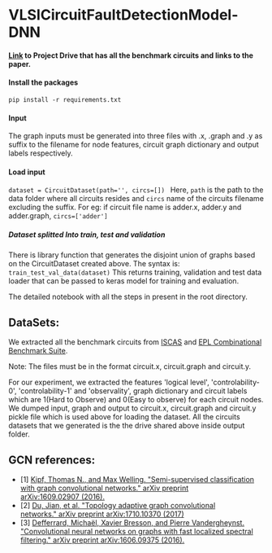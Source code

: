 # VLSICircuitFaultDetectionModel-DNN
#### [Link](https://drive.google.com/drive/folders/1DA9-0UTawWD6kTfFg_VaMzuhv6-96djB?usp=sharing) to Project Drive that has all the benchmark circuits and links to the paper.

#### Install the packages
```
pip install -r requirements.txt
```

#### Input ####
The graph inputs must be generated into three files with .x, .graph and .y as suffix to the filename for node features, circuit graph dictionary and output labels respectively.

#### Load input
`dataset = CircuitDataset(path='', circs=[]) `
Here, `path` is the path to the data folder where all circuits resides and
      `circs` name of the circuits filename excluding the suffix. For eg: if circuit file name is adder.x, adder.y and adder.graph, `circs=['adder']`
      
##### Dataset splitted Into train, test and validation
There is library function that generates the disjoint union of graphs based on the CircuitDataset created above. The syntax is:
`train_test_val_data(dataset)`
This returns training, validation and test data loader that can be passed to keras model for training and evaluation.

The detailed notebook with all the steps in present in the root directory. 

## DataSets:
We extracted all the benchmark circuits from [ISCAS](http://www.pld.ttu.ee/~maksim/benchmarks/iscas99/) and [EPL Combinational Benchmark Suite](https://www.epfl.ch/labs/lsi/page-102566-en-html/benchmarks/).

Note: The files must be in the format circuit.x, circuit.graph and circuit.y.

For our experiment, we extracted the features 'logical level', 'controlability-0', 'controlability-1' and 'observality', graph dictionary and circuit labels which are 1(Hard to Observe) and 0(Easy to observe) for each circuit nodes. We dumped input, graph and output to circuit.x, circuit.graph and circuit.y pickle file which is used above for loading the dataset. All the circuits datasets that we generated is the the drive shared above inside output folder.

## GCN references:
- [1] [Kipf, Thomas N., and Max Welling. "Semi-supervised classification with graph convolutional networks." arXiv preprint arXiv:1609.02907 (2016).](https://arxiv.org/abs/1710.10370)
- [2] [Du, Jian, et al. "Topology adaptive graph convolutional networks." arXiv preprint arXiv:1710.10370 (2017)](https://arxiv.org/abs/1710.10370)
- [3] [Defferrard, Michaël, Xavier Bresson, and Pierre Vandergheynst. "Convolutional neural networks on graphs with fast localized spectral filtering." arXiv preprint arXiv:1606.09375 (2016).](https://arxiv.org/abs/1606.09375)
